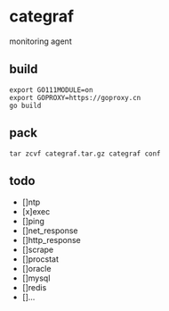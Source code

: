 # categraf

monitoring agent

## build

```shell
export GO111MODULE=on
export GOPROXY=https://goproxy.cn
go build
```

## pack

```shell
tar zcvf categraf.tar.gz categraf conf
```

## todo

- []ntp
- [x]exec
- []ping
- []net_response
- []http_response
- []scrape
- []procstat
- []oracle
- []mysql
- []redis
- []...